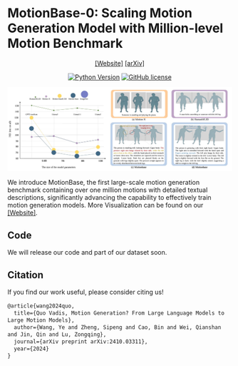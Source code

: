 # MotionBase-0: Scaling Motion Generation Model with  Million-level Motion Benchmark

<div align="center">

[[Website]](https://beingbeyond.github.io/motionbase-0)
[[arXiv]](https://arxiv.org/abs/2410.03311)

[![Python Version](https://img.shields.io/badge/Python-3.10-blue.svg)]()
[![GitHub license](https://img.shields.io/badge/MIT-blue)]()

![](docs/images/motionbase0.jpg)

</div>

We introduce MotionBase, the first large-scale motion generation benchmark containing over one million motions with detailed textual descriptions, significantly advancing the capability to effectively train motion generation models. More Visualization can be found on our [[Website]](https://beingbeyond.github.io/motionbase-0).



## Code
We will release our code and part of our dataset soon.

## Citation
If you find our work useful, please consider citing us!
```
@article{wang2024quo,
  title={Quo Vadis, Motion Generation? From Large Language Models to Large Motion Models},
  author={Wang, Ye and Zheng, Sipeng and Cao, Bin and Wei, Qianshan and Jin, Qin and Lu, Zongqing},
  journal={arXiv preprint arXiv:2410.03311},
  year={2024}
}
```
